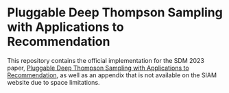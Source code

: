 # Pluggable Deep Thompson Sampling with Applications to Recommendation

This repository contains the official implementation for the SDM 2023 paper, [Pluggable Deep Thompson Sampling with Applications to Recommendation](https://epubs.siam.org/doi/abs/10.1137/1.9781611977653.ch8), as well as an appendix that is not available on the SIAM website due to space limitations.
